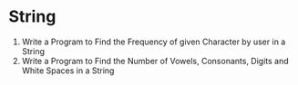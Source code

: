 # String

1) Write a Program to Find the Frequency of given Character by user in a String
2) Write a Program to Find the Number of Vowels, Consonants, Digits and White Spaces in a String

